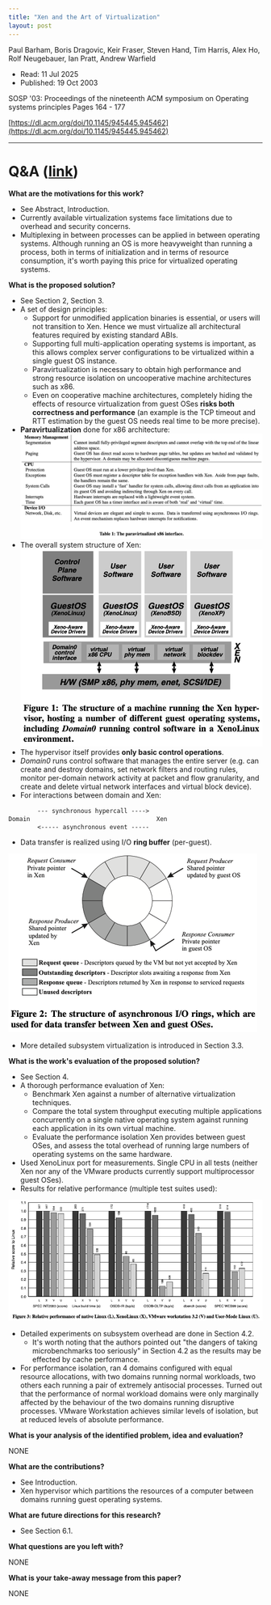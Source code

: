 ```yaml
---
title: "Xen and the Art of Virtualization"
layout: post
---
```


Paul Barham, Boris Dragovic, Keir Fraser, Steven Hand, Tim Harris, Alex Ho, Rolf Neugebauer, Ian Pratt, Andrew Warfield

* Read: 11 Jul 2025
* Published: 19 Oct 2003

SOSP '03: Proceedings of the nineteenth ACM symposium on Operating systems principles Pages 164 - 177

[https://dl.acm.org/doi/10.1145/945445.945462](https://dl.acm.org/doi/10.1145/945445.945462)

---

# Q&A ([link](https://cseweb.ucsd.edu/~wgg/CSE210/howtoread.html))

**What are the motivations for this work?** 
* See Abstract, Introduction.
* Currently available virtualization systems face limitations due to overhead and security concerns.
* Multiplexing in between processes can be applied in between operating systems. Although running an OS is more heavyweight than running a process, both in terms of initialization and in terms of resource consumption, it's worth paying this price for virtualized operating systems.  

**What is the proposed solution?**
* See Section 2, Section 3.
* A set of design principles:
    * Support for unmodified application binaries is essential, or users will not transition to Xen. Hence we must virtualize all architectural features required by existing standard ABIs.
    * Supporting full multi-application operating systems is important, as this allows complex server configurations to be virtualized within a single guest OS instance.
    * Paravirtualization is necessary to obtain high performance and strong resource isolation on uncooperative machine architectures such as x86.
    * Even on cooperative machine architectures, completely hiding the effects of resource virtualization from guest OSes **risks both correctness and performance** (an example is the TCP timeout and RTT estimation by the guest OS needs real time to be more precise).
* **Paravirtualization** done for x86 architecture:
![table1](/images/posts/xen/table1.png)
* The overall system structure of Xen:
![arch](/images/posts/xen/arch.png)
* The hypervisor itself provides **only basic control operations**. 
* *Domain0* runs control software that manages the entire server (e.g. can create and destroy domains, set network filters and routing rules, monitor per-domain network activity at packet and flow granularity, and create and delete virtual network interfaces and virtual block device). 
* For interactions between domain and Xen:
```
        --- synchronous hypercall ---->
Domain                                   Xen       
        <----- asynchronous event -----
```
* Data transfer is realized using I/O **ring buffer** (per-guest).

![ioring](/images/posts/xen/ioring.png)

* More detailed subsystem virtualization is introduced in Section 3.3.

**What is the work's evaluation of the proposed solution?**
* See Section 4.
* A thorough performance evaluation of Xen:
    * Benchmark Xen against a number of alternative virtualization techniques.
    * Compare the total system throughput executing multiple applications concurrently on a single native operating system against running each application in its own virtual machine.  
    * Evaluate the performance isolation Xen provides between guest OSes, and assess the total overhead of running large numbers of operating systems on the same hardware. 
* Used XenoLinux port for measurements. Single CPU in all tests (neither Xen nor any of the VMware products currently support multiprocessor guest OSes).
* Results for relative performance (multiple test suites used):

![dia1](/images/posts/xen/dia1.png)

* Detailed experiments on subsystem overhead are done in Section 4.2.
    * It's worth noting that the authors pointed out "the dangers of taking microbenchmarks too seriously" in Section 4.2 as the results may be effected by cache performance.
* For performance isolation, ran 4 domains configured with equal resource allocations, with two domains running normal workloads, two others each running a pair of extremely antisocial processes. Turned out that the performance of normal workload domains were only marginally affected by the behaviour of the two domains running disruptive processes. VMware Workstation achieves similar levels of isolation, but at reduced levels of absolute performance.

**What is your analysis of the identified problem, idea and evaluation?**

NONE

**What are the contributions?**
* See Introduction.
* Xen hypervisor which partitions the resources of a computer between domains running guest operating systems.

**What are future directions for this research?**

* See Section 6.1.

**What questions are you left with?**

NONE

**What is your take-away message from this paper?**

NONE